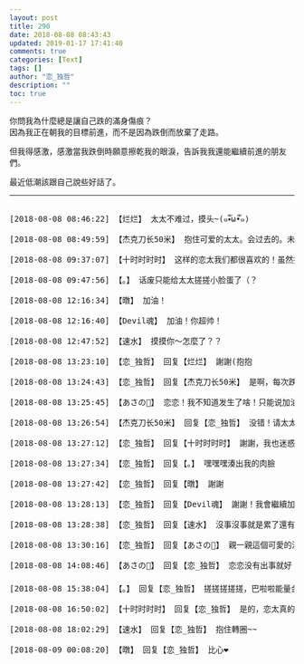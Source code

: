 ```yaml
---
layout: post
title: 290
date: 2018-08-08 08:43:43
updated: 2019-01-17 17:41:40
comments: true
categories: [Text]
tags: []
author: "恋_独哲"
description: ""
toc: true
---
```


<p dir="ltr"  >你問我為什麼總是讓自己跌的滿身傷痕？<br />因為我正在朝我的目標前進，而不是因為跌倒而放棄了走路。</p> 
<p dir="ltr"  >但我得感激，感激當我跌倒時願意擦乾我的眼淚，告訴我我還能繼續前進的朋友們。</p> 
<p dir="ltr"  >最近低潮該跟自己說些好話了。</p>

---

<pre>

[2018-08-08 08:46:22] 【烂烂】 太太不难过，摸头~(๑•ั็ω•็ั๑)

[2018-08-08 08:49:59] 【杰克刀长50米】 抱住可爱的太太。会过去的。未来的我们甚至不会在意过去。总有一天。

[2018-08-08 09:37:07] 【十时时时时】 这样的恋太我们都很喜欢的！虽然挫折和误解我们总是没法去避免，但是挺过之后的坦然微笑一定是最美的样子！

[2018-08-08 09:47:56] 【。】 话废只能给太太搓搓小脸蛋了（？

[2018-08-08 12:16:34] 【暾】 加油！

[2018-08-08 12:16:40] 【Devil魂】 加油！你超帅！

[2018-08-08 12:47:52] 【速水】 摸摸你～怎麼了？？

[2018-08-08 13:23:10] 【恋_独哲】 回复【烂烂】 謝謝(抱抱

[2018-08-08 13:24:43] 【恋_独哲】 回复【杰克刀长50米】 是啊，每次跌倒挫折都會讓人更加堅強！所以我並不覺得低潮是不好的！畢竟就算是超蝙也會有情緒低落的時候！

[2018-08-08 13:25:45] 【あさの🍄】 恋恋！我不知道发生了啥！只能说加油！给你抱抱和亲亲！如果有需要的话我很愿意当树洞！我把我的超级好心情分给你💕💕💕

[2018-08-08 13:26:54] 【杰克刀长50米】 回复【恋_独哲】 没错！请太太加油！＾０＾~

[2018-08-08 13:27:12] 【恋_独哲】 回复【十时时时时】 謝謝，我也迷惑過我幹嘛老是拼的這麼累，但想想至少我知道自己想要什麼！而且我正在努力！所以感覺累而疲倦的時候，這麼一想就會覺得休息一下沒問題的。

[2018-08-08 13:27:34] 【恋_独哲】 回复【。】 嘿嘿嘿湊出我的肉臉

[2018-08-08 13:27:42] 【恋_独哲】 回复【暾】 謝謝

[2018-08-08 13:28:13] 【恋_独哲】 回复【Devil魂】 謝謝！我會繼續加油的！跟超蝙一樣不輕易放棄！

[2018-08-08 13:28:38] 【恋_独哲】 回复【速水】 沒事沒事就是累了還有生理期低潮。(抱抱

[2018-08-08 13:30:16] 【恋_独哲】 回复【あさの🍄】 親一親這個可愛的淺野桑！看看淺野可愛的圖和可愛的太太就治癒啦！其實沒什麼就是工作有些累！說些好話勉勵自己！(抱抱

[2018-08-08 14:08:46] 【あさの🍄】 回复【恋_独哲】 恋恋没有出事就好！工作请加油👌✨有空多多跟朋友们去吃东西！（说着我就好想吃海鲜自助......

[2018-08-08 15:38:04] 【。】 回复【恋_独哲】 搓搓搓搓搓，巴啦啦能量金木火土水逆烦恼退散（？

[2018-08-08 16:50:02] 【十时时时时】 回复【恋_独哲】 是的，恋太真的很努力很拼！大家都有好好的看在眼里的！也衷心的喜欢着这样有这坚定的目标，为喜欢的东西坚定的向前的样子！抱抱恋太♥累了就休息休息真的很舒服的嘿嘿

[2018-08-08 18:02:29] 【速水】 回复【恋_独哲】 抱住轉圈~~

[2018-08-09 00:08:20] 【暾】 回复【恋_独哲】 比心❤

</pre>